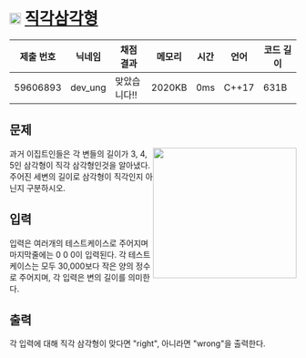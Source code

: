 # <img width="20px"  src="https://d2gd6pc034wcta.cloudfront.net/tier/3.svg" class="solvedac-tier"> [직각삼각형](https://www.acmicpc.net/problem/4153) 

| 제출 번호 | 닉네임 | 채점 결과 | 메모리 | 시간 | 언어 | 코드 길이 |
|---|---|---|---|---|---|---|
|59606893|dev_ung|맞았습니다!! |2020KB|0ms|C++17|631B|

## 문제
<p><img alt="" src="https://www.acmicpc.net/upload/images3/rope-triangle.gif" style="float:right; height:229px; width:252px"> 과거 이집트인들은 각 변들의 길이가 3, 4, 5인 삼각형이 직각 삼각형인것을 알아냈다. 주어진 세변의 길이로 삼각형이 직각인지 아닌지 구분하시오.</p>

## 입력
<p>
	입력은 여러개의 테스트케이스로 주어지며 마지막줄에는 0 0 0이 입력된다. 각 테스트케이스는 모두 30,000보다 작은 양의 정수로 주어지며, 각 입력은 변의 길이를 의미한다.
</p>

## 출력
<p>각 입력에 대해 직각 삼각형이 맞다면 "right", 아니라면 "wrong"을 출력한다.</p>

